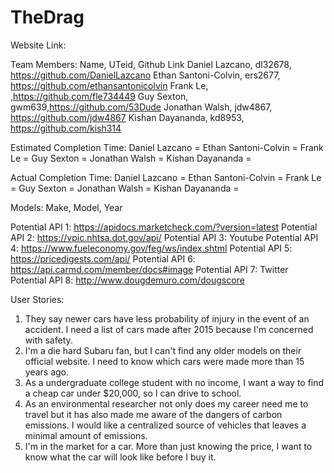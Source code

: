 # TheDrag

Website Link:

Team Members: Name, UTeid, Github Link
Daniel Lazcano, dl32678, https://github.com/DanielLazcano
Ethan Santoni-Colvin, ers2677, https://github.com/ethansantonicolvin
Frank Le, ,https://github.com/fle734449
Guy Sexton, gwm639,https://github.com/53Dude
Jonathan Walsh, jdw4867, https://github.com/jdw4867
Kishan Dayananda, kd8953, https://github.com/kish314


Estimated Completion Time:
Daniel Lazcano =
Ethan Santoni-Colvin =
Frank Le =
Guy Sexton =
Jonathan Walsh =
Kishan Dayananda =


Actual Completion Time:
Daniel Lazcano =
Ethan Santoni-Colvin =
Frank Le =
Guy Sexton =
Jonathan Walsh =
Kishan Dayananda =


Models: Make, Model, Year

Potential API 1:  https://apidocs.marketcheck.com/?version=latest
Potential API 2: https://vpic.nhtsa.dot.gov/api/
Potential API 3: Youtube
Potential API 4: https://www.fueleconomy.gov/feg/ws/index.shtml
Potential API 5: https://pricedigests.com/api/
Potential API 6: https://api.carmd.com/member/docs#image
Potential API 7: Twitter
Potential API 8: http://www.dougdemuro.com/dougscore


User Stories:

1. They say newer cars have less probability of injury in the event of an accident. I need a list of cars made after 2015 because I'm concerned with safety.
2. I'm a die hard Subaru fan, but I can't find any older models on their official website. I need to know which cars were made more than 15 years ago.
3. As a undergraduate college student with no income, I want a way to find a cheap car under $20,000, so I can drive to school.
4. As an environmental researcher not only does my career need me to travel but it has also made me aware of the dangers of carbon emissions. I would like a centralized source of vehicles that leaves a minimal amount of emissions.
5. I'm in the market for a car. More than just knowing the price, I want to know what the car will look like before I buy it. 
